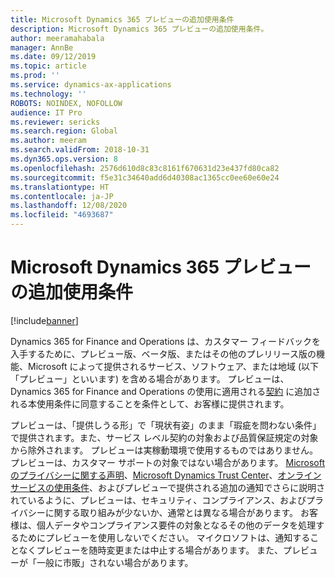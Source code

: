 ```yaml
---
title: Microsoft Dynamics 365 プレビューの追加使用条件
description: Microsoft Dynamics 365 プレビューの追加使用条件。
author: meeramahabala
manager: AnnBe
ms.date: 09/12/2019
ms.topic: article
ms.prod: ''
ms.service: dynamics-ax-applications
ms.technology: ''
ROBOTS: NOINDEX, NOFOLLOW
audience: IT Pro
ms.reviewer: sericks
ms.search.region: Global
ms.author: meeram
ms.search.validFrom: 2018-10-31
ms.dyn365.ops.version: 8
ms.openlocfilehash: 2576d610d8c83c8161f670631d23e437fd80ca82
ms.sourcegitcommit: f5e31c34640add6d40308ac1365cc0ee60e60e24
ms.translationtype: HT
ms.contentlocale: ja-JP
ms.lasthandoff: 12/08/2020
ms.locfileid: "4693687"
---
```

# <a name="supplemental-terms-of-use-for-microsoft-dynamics-365-previews"></a>Microsoft Dynamics 365 プレビューの追加使用条件 

[!include[banner](../includes/banner.md)]

Dynamics 365 for Finance and Operations は、カスタマー フィードバックを入手するために、プレビュー版、ベータ版、またはその他のプレリリース版の機能、Microsoft によって提供されるサービス、ソフトウェア、または地域 (以下「プレビュー」といいます) を含める場合があります。 プレビューは、Dynamics 365 for Finance and Operations の使用に適用される[契約](https://lcs.dynamics.com/Logon/Legal) に追加される本使用条件に同意することを条件として、お客様に提供されます。 

プレビューは、「提供しうる形」で「現状有姿」のまま「瑕疵を問わない条件」で提供されます。また、サービス レベル契約の対象および品質保証規定の対象から除外されます。 プレビューは実稼動環境で使用するものではありません。  プレビューは、カスタマー サポートの対象ではない場合があります。 [Microsoft のプライバシーに関する声明](https://go.microsoft.com/fwlink/?LinkId=131004&clcid=0x409)、[Microsoft Dynamics Trust Center](https://www.microsoft.com/trustcenter/cloudservices/dynamics365)、[オンライン サービスの使用条件](https://www.microsoftvolumelicensing.com/DocumentSearch.aspx?Mode=3&DocumentTypeId=31)、およびプレビューで提供される追加の通知でさらに説明されているように、プレビューは、セキュリティ、コンプライアンス、およびプライバシーに関する取り組みが少ないか、通常とは異なる場合があります。 お客様は、個人データやコンプライアンス要件の対象となるその他のデータを処理するためにプレビューを使用しないでください。 マイクロソフトは、通知することなくプレビューを随時変更または中止する場合があります。 また、プレビューが「一般に市販」されない場合があります。   
  
